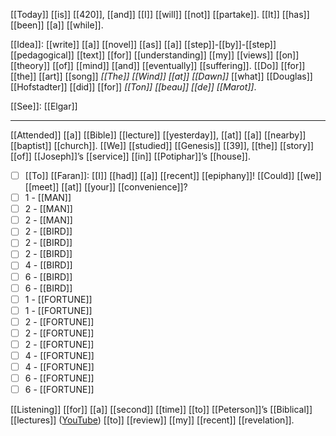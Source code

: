 [[Today]] [[is]] [[420]], [[and]] [[I]] [[will]] [[not]] [[partake]]. [[It]] [[has]] [[been]] [[a]] [[while]]. 

[[Idea]]: [[write]] [[a]] [[novel]] [[as]] [[a]] [[step]]-[[by]]-[[step]] [[pedagogical]] [[text]] [[for]] [[understanding]] [[my]] [[views]] [[on]] [[theory]] [[of]] [[mind]] [[and]] [[eventually]] [[suffering]]. [[Do]] [[for]] [[the]] [[art]] [[song]] *[[The]] [[Wind]] [[at]] [[Dawn]]* [[what]] [[Douglas]] [[Hofstadter]] [[did]] [[for]] *[[Ton]] [[beau]] [[de]] [[Marot]]*.

[[See]]: [[Elgar]]


* * * 

[[Attended]] [[a]] [[Bible]] [[lecture]] [[yesterday]], [[at]] [[a]] [[nearby]] [[baptist]] [[church]]. [[We]] [[studied]] [[Genesis]] [[39]], [[the]] [[story]] [[of]] [[Joseph]]’s [[service]] [[in]] [[Potiphar]]’s [[house]].

- [ ] [[To]] [[Faran]]: [[I]] [[had]] [[a]] [[recent]] [[epiphany]]! [[Could]] [[we]] [[meet]] [[at]] [[your]] [[convenience]]?
- [ ] 1 - [[MAN]]
- [ ] 2 - [[MAN]]
- [ ] 2 - [[MAN]]
- [ ] 2 - [[BIRD]]
- [ ] 2 - [[BIRD]]
- [ ] 2 - [[BIRD]]
- [ ] 4 - [[BIRD]]
- [ ] 6 - [[BIRD]]
- [ ] 6 - [[BIRD]]
- [ ] 1 - [[FORTUNE]]
- [ ] 1 - [[FORTUNE]]
- [ ] 2 - [[FORTUNE]]
- [ ] 2 - [[FORTUNE]]
- [ ] 2 - [[FORTUNE]]
- [ ] 4 - [[FORTUNE]]
- [ ] 4 - [[FORTUNE]]
- [ ] 6 - [[FORTUNE]]
- [ ] 6 - [[FORTUNE]]

[[Listening]] [[for]] [[a]] [[second]] [[time]] [[to]] [[Peterson]]’s [[Biblical]] [[lectures]] ([YouTube](https://www.youtube.com/watch?v=hdrLQ7DpiWs)) [[to]] [[review]] [[my]] [[recent]] [[revelation]].